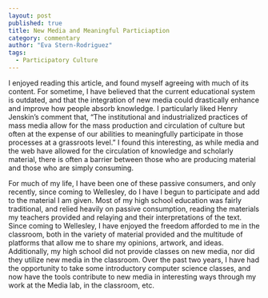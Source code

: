 ```yaml
---
layout: post
published: true
title: New Media and Meaningful Particiaption
category: commentary
author: "Eva Stern-Rodriguez"
tags: 
  - Participatory Culture
---
```


I enjoyed reading this article, and found myself agreeing with much of its content.  For sometime, I have believed that the current educational system is outdated, and that the integration of new media could drastically enhance and improve how people absorb knowledge.  I particularly liked Henry Jenskin’s comment that, “The institutional and industrialized practices of mass media allow for the mass production and circulation of culture but often at the expense of our abilities to meaningfully participate in those processes at a grassroots level.” I found this interesting, as while media and the web have allowed for the circulation of knowledge and scholarly material, there is often a barrier between those who are producing material and those who are simply consuming.  

For much of my life, I have been one of these passive consumers, and only recently, since coming to Wellesley, do I have I begun to participate and add to the material I am given.  Most of my high school education was fairly traditional, and relied heavily on passive consumption, reading the materials my teachers provided and relaying and their interpretations of the text.  Since coming to Wellesley, I have enjoyed the freedom afforded to me in the classroom, both in the variety of material provided and the multitude of platforms that allow me to share my opinions, artwork, and ideas.  Additionally, my high school did not provide classes on new media, nor did they utilize new media in the classroom.  Over the past two years, I have had the opportunity to take some introductory computer science classes, and now have the tools contribute to new media in interesting ways through my work at the Media lab, in the classroom, etc.
 

